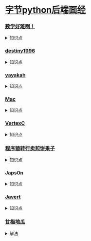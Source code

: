 # [字节python后端面经](https://www.nowcoder.com/community/665)
### [数学好难啊！](https://www.nowcoder.com/discuss/531535?type=2&order=0&pos=1&page=1&channel=1009&source_id=discuss_tag)
<details>
    <summary>知识点</summary>
    

- [微信发红包-测试用例（全）](https://blog.csdn.net/qq_40955824/article/details/89407525)
- [微信朋友圈，微信红包，QQ登录测试用例](https://blog.csdn.net/Magic_ww/article/details/102653923?utm_medium=distribute.pc_relevant.none-task-blog-BlogCommendFromMachineLearnPai2-1.channel_param&depth_1-utm_source=distribute.pc_relevant.none-task-blog-BlogCommendFromMachineLearnPai2-1.channel_param)
- [【测试用例练习】十、微信朋友圈点赞 和发红包 测试用例](https://blog.csdn.net/chris__x/article/details/107799843?utm_medium=distribute.pc_relevant_t0.none-task-blog-BlogCommendFromMachineLearnPai2-1.channel_param&depth_1-utm_source=distribute.pc_relevant_t0.none-task-blog-BlogCommendFromMachineLearnPai2-1.channel_param)

</details>


### [destiny1996](https://www.nowcoder.com/discuss/450455)
<details>
    <summary>知识点</summary>
    
- [分布式与集群的区别是什么？](https://www.zhihu.com/question/20004877)
- [Python 异常处理](https://www.runoob.com/python/python-exceptions.html)

</details>


### [yayakah](https://www.nowcoder.com/discuss/427290?type=2&order=0&pos=11&page=1&channel=-2&source_id=discuss_tag)
<details>
    <summary>知识点</summary>
    
- python和C++、Java的区别是什么？python有编译吗？
    <details>
        <summary>展开</summary>

    - [Java虚拟机——字节码、机器码和JVM](https://zhuanlan.zhihu.com/p/44657693)
    - [python的执行过程总结](https://blog.csdn.net/NeverLate_gogogo/article/details/86677452?utm_medium=distribute.pc_relevant.none-task-blog-BlogCommendFromMachineLearnPai2-1.channel_param&depth_1-utm_source=distribute.pc_relevant.none-task-blog-BlogCommendFromMachineLearnPai2-1.channel_param)
    - [python编译过程和执行原理](https://blog.csdn.net/helloxiaozhe/article/details/78104975)
    - [C语言：编译执行过程](https://zhuanlan.zhihu.com/p/54121549)

    </details>

- [详解python之反射机制](https://www.cnblogs.com/vipchenwei/p/6991209.html)
- [HTTP PUT方法和POST方法的区别](https://www.cnblogs.com/SarahLiu/p/5955380.html)
</details>


### [Mac](https://www.nowcoder.com/discuss/419718?type=2&order=0&pos=15&page=1&channel=1009&source_id=discuss_tag)
<details>
    <summary>知识点</summary>
    
- [操作系统之文件描述符FD与Inode](https://blog.nowcoder.net/n/379f8b9ec8054516b25915df037c798c)
- [彻底搞懂文件描述符fd](https://www.itqiankun.com/article/file-fd)
- [内存堆和栈的区别](https://www.cnblogs.com/lln7777/archive/2012/03/14/2396164.html)

</details>

### [VertexC](https://www.nowcoder.com/discuss/413906?type=2&order=0&pos=16&page=1&channel=1009&source_id=discuss_tag)
<details>
    <summary>知识点</summary>
    
- [从URL输入到页面展现到底发生什么？](https://segmentfault.com/a/1190000017184701)
- [前端经典面试题: 从输入URL到页面加载发生了什么？](https://segmentfault.com/a/1190000006879700)

</details>


### [程序猿转行卖煎饼果子](https://www.nowcoder.com/discuss/328593?type=2&order=0&pos=21&page=1&channel=-2&source_id=discuss_tag)
<details>
    <summary>知识点</summary>
    
- [HTTP/1.0和HTTP/1.1 http2.0的区别，HTTP怎么处理长连接（阿里）](https://www.cnblogs.com/aspirant/p/10833143.html)
- [HTTP 请求方法](https://www.runoob.com/http/http-methods.html)
- [python：模拟内置函数map的实现](https://blog.csdn.net/ducklikejava/article/details/72972363)
- [理解Cookie和Session机制](https://www.cnblogs.com/andy-zhou/p/5360107.html)
- [理解Cookie和Session的区别及使用](https://blog.csdn.net/liyifan687/article/details/80077928)
- [session和cookie 区别(面试)](https://blog.csdn.net/liyifan687/article/details/80077928)

</details>


### [Japs0n](https://www.nowcoder.com/discuss/236551?type=2&order=0&pos=22&page=1&channel=-2&source_id=discuss_tag)
<details>
    <summary>知识点</summary>
    
- [TCP是如何保证包的顺序传输](https://www.cnblogs.com/Allen-rg/p/7513344.html)
- [Linux的5种IO模型梳理](https://zhuanlan.zhihu.com/p/127170201)
- []()
</details>

### [Javert](https://www.nowcoder.com/discuss/82271?type=2&order=0&pos=29&page=1&channel=-2&source_id=discuss_tag)
<details>
    <summary>知识点</summary>
    
- [飘逸的python - @staticmethod和@classmethod的作用与区别](https://blog.csdn.net/handsomekang/article/details/9615239#commentBox)
- [使用多种方式实现1-100的累加，不用for循环]()
    <details>
        <summary>解法</summary>

    ```python
        # 方法一：利用 and(&) 运算性质
        class Solution:
            def sumNums(self, n: int) -> int:
                return n and (n + self.sumNums(n - 1))
        
        # 方法二： 利用 try...except 性质
        class Solution:
            def sumNums(self, n: int) -> int:
                try:
                    1 / n 
                except:
                    return n
                return n + self.sumNums(n - 1)
        # 方法三： c++构造函数
        class ConSum {
        public:
            ConSum() {
                n++;
                sum += n;
            }
            static int GetNum() {
                return sum;
            }
            static int n;
            static int sum;
        };
        int ConSum::n = 0;
        int ConSum::sum = 0;

        class Solution {
        public:
            int sumNums(int n) {
                ConSum::n = 0;
                ConSum::sum = 0;
                ConSum* a = new ConSum[n];
                return ConSum::GetNum();
            }
        };
     ```

     </details>

</details>


### [甘梅地瓜](https://www.nowcoder.com/discuss/148961?type=2&order=0&pos=26&page=1&channel=1009&source_id=discuss_tag)
<details>
    <summary>解法</summary>
    
- [TCP连接拔掉网线后会发生什么](https://blog.csdn.net/larry_zeng1/article/details/78437050?utm_source=blogxgwz9)
- [TCP socket拔网线判断](https://blog.csdn.net/larry_zeng1/article/details/78437050?utm_source=blogxgwz9)
- [解决hash冲突的三个方法](https://www.cnblogs.com/wuchaodzxx/p/7396599.html)

</details>

